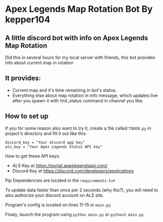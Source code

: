 # Apex Legends Map Rotation Bot By kepper104
## A little discord bot with info on Apex Legends Map Rotation
Did this in several hours for my local server with friends, this bot provides info about current map in rotation
## It provides:
- Current map and it's time remaining in bot's status.
- Everything else about map rotation in info message, which updates live after you spawn it with !init_status command in channel you like.
## How to set up
If you for some reason also want to try it, create a file called `TOKEN.py` in project's directory and fill it out like this:
```
discord_key = "Your discord app key"
als_key = "Your Apex Legends Status API key"
```
How to get these API keys:
- ALS Key at https://portal.apexlegendsapi.com/
- Discord Key at https://discord.com/developers/applications

Pip Dependencies are located in the `requirements.txt`

To update data faster than once per 2 seconds (why tho?), you will need to also authorize your discord account on ALS site.

Program's config is located on lines 11-15 in `main.py`

Finaly, launch the program using `python main.py` or `python3 main.py`